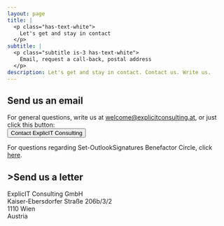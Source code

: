```yaml
---
layout: page
title: |
  <p class="has-text-white">
    Let's get and stay in contact
  </p>
subtitle: |
  <p class="subtitle is-3 has-text-white">
    Email, request a call-back, postal address
  </p>
description: Let's get and stay in contact. Contact us. Write us.
---
```


<div style="min-height: 100vh;">
  <h2>Send us an email</h2>
  For general questions, write us at <a href="mailto:welcome@explicitconsulting.at">welcome@explicitconsulting.at</a>, or just click this button:<br><a href="mailto:welcome@explicitconsulting.at"><button class="button is-link is-normal is-hover">Contact ExplicIT Consulting</button></a>

  For questions regarding Set-OutlookSignatures Benefactor Circle, click <a href="/open-source/set-outlooksignatures">here</a>.

  <h2>>Send us a letter</h2>
  ExplicIT Consulting GmbH<br>Kaiser-Ebersdorfer Straße 206b/3/2<br>1110 Wien<br>Austria
</div>